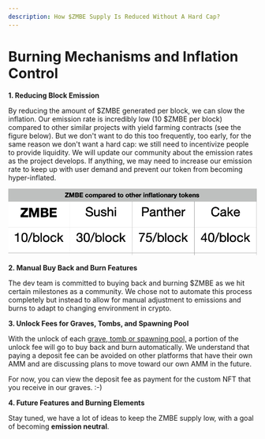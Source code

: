 ```yaml
---
description: How $ZMBE Supply Is Reduced Without A Hard Cap?
---
```


# Burning Mechanisms and Inflation Control

**1. Reducing Block Emission**

By reducing the amount of $ZMBE generated per block, we can slow the inflation. Our emission rate is incredibly low \(10 $ZMBE per block\) compared to other similar projects  with yield farming contracts \(see the figure below\). But we don't want to do this too frequently, too early, for the same reason we don't want a hard cap: we still need to incentivize people to provide liquidity. We will update our community about the emission rates as the project develops. If anything, we may need to increase our emission rate to keep up with user demand and prevent our token from becoming hyper-inflated.

![Our token emissions compared to other inflationary tokens](../.gitbook/assets/screen-shot-2021-06-01-at-1.01.25-pm.png)

**2. Manual Buy Back and Burn Features**

The dev team is committed to buying back and burning $ZMBE as we hit certain milestones as a community. We chose not to automate this process completely but instead to allow for manual adjustment to emissions and burns to adapt to changing environment in crypto. 

**3. Unlock Fees for Graves, Tombs, and Spawning Pool**

With the unlock of each [grave, tomb or spawning pool,](../basic-information/main-features/) a portion of the unlock fee will go to buy back and burn automatically. We understand that paying a deposit fee can be avoided on other platforms that have their own AMM and are discussing plans to move toward our own AMM in the future.

For now, you can view the deposit fee as payment for the custom NFT that you receive in our graves. :-\)

**4. Future Features and Burning Elements**

Stay tuned, we have a lot of ideas to keep the ZMBE supply low, with a goal of becoming **emission neutral**.

